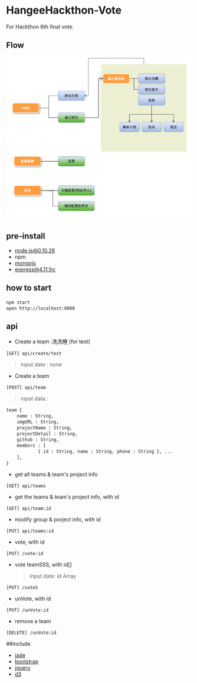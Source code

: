 # HangeeHackthon-Vote

For Hackthon 6th final vote. 

## Flow

![流程圖](flow.png)

## pre-install

 * node.js@0.10.26
 * npm
 * [mongojs](https://github.com/mafintosh/mongojs)
 * [express@4.11.1rc](http://github.com/strongloop/express/)

## how to start

```
npm start
open http://localhost:8080
```

## api



* Create a team :洗洗睡 (for test)
```
[GET] api/create/test
```
>input date : none



* Create a team
```
[POST] api/team
```
>input data :
```
team {
	name : String,
	imgURL : String,
	projectName : String,
	projectDetail : String,
	github : String,
	members : [
			{ id : String, name : String, phone : String }, ...	
	],
}
```



* get all teams & team's project info
```
[GET] api/teams
```



* get the teams & team's project info, with id
```
[GET] api/team:id
```


* modify group & porject info, with id
```
[PUT] api/teams:id
```


* vote, with id
```
[PUT] /vote:id
```

* vote teamSSS, with id[]
	>	input date: id Array

```
[PUT] /voteS
```


* unVote, with id
```
[PUT] /unVote:id
```


* remove a team
```
[DELETE] /unVote:id
```





##include

 * [jade](http://jade-lang.com/)
 * [bootstrap](http://getbootstrap.com/)
 * [jquery](http://jquery.com/)
 * [d3](https://github.com/mbostock/d3)
